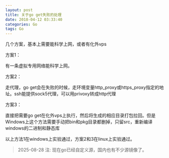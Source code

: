 ```yaml
---
layout: post
title: 关于go get失败的处理
date: 2018-04-12 03:33:40
categories: Go
tags: Go
---
```


几个方案，基本上需要能科学上网，或者有化外vps

方案1：

有一条虚拟专用网络能科学上网。

方案2：

走代理，go get会在失败的时候，走环境变量http_proxy或https_proxy指定的地址。ssh能提供sock5代理，可以用privoxy转成http代理

方案3：

直接把需要go get在化外vps上执行，然后将生成的相应目录打包拉回。但是Windows上这个方法需要手动把bin和pkg目录都删掉，只留src，重新编译windows的二进制和静态库

以上方法1在windows上实验通过，方案2和3在linux上实验通过。

> 2025-08-28 注: 现在go已经自定义源，国内也有不少源镜像了。